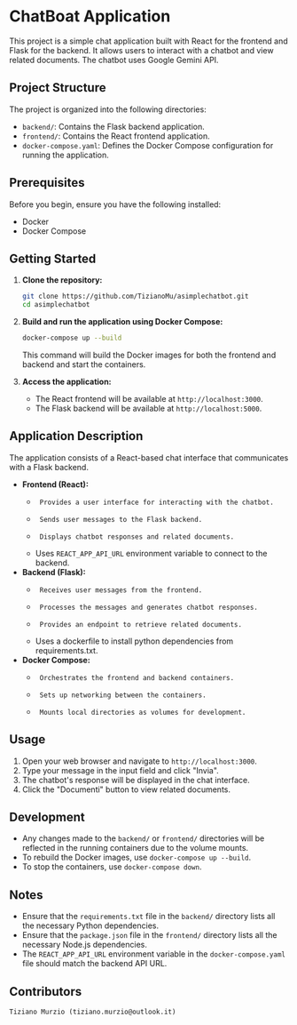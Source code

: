 # ChatBoat Application

This project is a simple chat application built with React for the frontend and Flask for the backend. It allows users to interact with a chatbot and view related documents. The chatbot uses Google Gemini API.

## Project Structure

The project is organized into the following directories:

-   `backend/`: Contains the Flask backend application.
-   `frontend/`: Contains the React frontend application.
-   `docker-compose.yaml`: Defines the Docker Compose configuration for running the application.

## Prerequisites

Before you begin, ensure you have the following installed:

-   Docker
-   Docker Compose

## Getting Started

1.  **Clone the repository:**

    ```bash
    git clone https://github.com/TizianoMu/asimplechatbot.git
    cd asimplechatbot
    ```

2.  **Build and run the application using Docker Compose:**

    ```bash
    docker-compose up --build
    ```

    This command will build the Docker images for both the frontend and backend and start the containers.

3.  **Access the application:**

    -   The React frontend will be available at `http://localhost:3000`.
    -   The Flask backend will be available at `http://localhost:5000`.

## Application Description

The application consists of a React-based chat interface that communicates with a Flask backend.

-   **Frontend (React):**
    -      Provides a user interface for interacting with the chatbot.
    -      Sends user messages to the Flask backend.
    -      Displays chatbot responses and related documents.
    -   Uses `REACT_APP_API_URL` environment variable to connect to the backend.
-   **Backend (Flask):**
    -      Receives user messages from the frontend.
    -      Processes the messages and generates chatbot responses.
    -      Provides an endpoint to retrieve related documents.
    -   Uses a dockerfile to install python dependencies from requirements.txt.
-   **Docker Compose:**
    -      Orchestrates the frontend and backend containers.
    -      Sets up networking between the containers.
    -      Mounts local directories as volumes for development.
## Usage

1.  Open your web browser and navigate to `http://localhost:3000`.
2.  Type your message in the input field and click "Invia".
3.  The chatbot's response will be displayed in the chat interface.
4.  Click the "Documenti" button to view related documents.

## Development

-   Any changes made to the `backend/` or `frontend/` directories will be reflected in the running containers due to the volume mounts.
-   To rebuild the Docker images, use `docker-compose up --build`.
-   To stop the containers, use `docker-compose down`.

## Notes

-   Ensure that the `requirements.txt` file in the `backend/` directory lists all the necessary Python dependencies.
-   Ensure that the `package.json` file in the `frontend/` directory lists all the necessary Node.js dependencies.
-   The `REACT_APP_API_URL` environment variable in the `docker-compose.yaml` file should match the backend API URL.

## Contributors
    Tiziano Murzio (tiziano.murzio@outlook.it)
